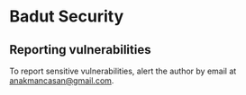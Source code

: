 # Badut Security

## Reporting vulnerabilities

To report sensitive vulnerabilities, alert the author by email at anakmancasan@gmail.com.